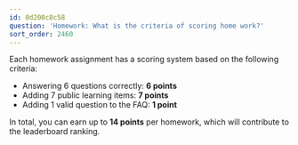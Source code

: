 ```yaml
---
id: 0d200c8c58
question: 'Homework: What is the criteria of scoring home work?'
sort_order: 2460
---
```


Each homework assignment has a scoring system based on the following criteria:

- Answering 6 questions correctly: **6 points**
- Adding 7 public learning items: **7 points**
- Adding 1 valid question to the FAQ: **1 point**

In total, you can earn up to **14 points** per homework, which will contribute to the leaderboard ranking.